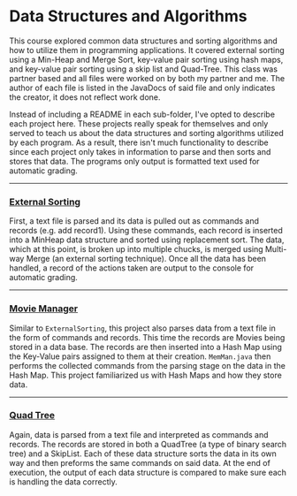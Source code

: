 # Data Structures and Algorithms

This course explored common data structures and sorting algorithms and how to utilize them in programming applications. It covered external sorting using a Min-Heap and Merge Sort, key-value pair sorting using hash maps, and key-value pair sorting using a skip list and Quad-Tree. This class was partner based and all files were worked on by both my partner and me. The author of each file is listed in the JavaDocs of said file and only indicates the creator, it does not reflect work done.

Instead of including a README in each sub-folder, I've opted to describe each project here. These projects really speak for themselves and only served to teach us about the data structures and sorting algorithms utilized by each program. As a result, there isn't much functionality to describe since each project only takes in information to parse and then sorts and stores that data. The programs only output is formatted text used for automatic grading.

---

### [External Sorting](./ExternalSorting/)

First, a text file is parsed and its data is pulled out as commands and records (e.g. add record1). Using these commands, each record is inserted into a MinHeap data structure and sorted using replacement sort. The data, which at this point, is broken up into multiple chucks, is merged using Multi-way Merge (an external sorting technique). Once all the data has been handled, a record of the actions taken are output to the console for automatic grading.

---

### [Movie Manager](./MovieManager/)

Similar to `ExternalSorting`, this project also parses data from a text file in the form of commands and records. This time the records are Movies being stored in a data base. The records are then inserted into a Hash Map using the Key-Value pairs assigned to them at their creation. `MemMan.java` then performs the collected commands from the parsing stage on the data in the Hash Map. This project familiarized us with Hash Maps and how they store data.

---

### [Quad Tree](./PRQuadTree/)

Again, data is parsed from a text file and interpreted as commands and records. The records are stored in both a QuadTree (a type of binary search tree) and a SkipList. Each of these data structure sorts the data in its own way and then preforms the same commands on said data. At the end of execution, the output of each data structure is compared to make sure each is handling the data correctly.